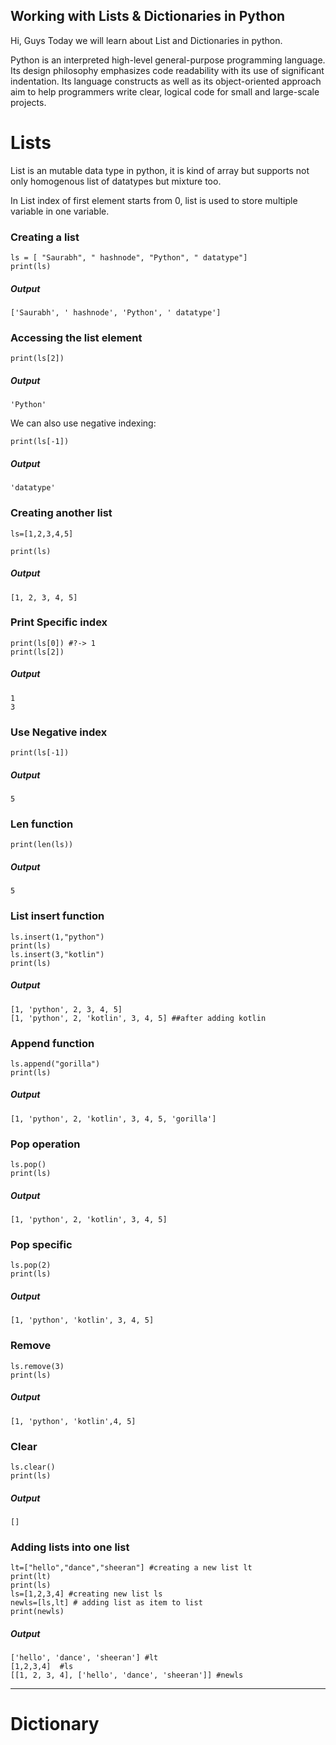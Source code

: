 ## Working with Lists & Dictionaries in Python

Hi, Guys Today we will learn about List and Dictionaries in python.

Python is an interpreted high-level general-purpose programming language. Its design philosophy emphasizes code readability with its use of significant indentation. Its language constructs as well as its object-oriented approach aim to help programmers write clear, logical code for small and large-scale projects.

# Lists

List is an mutable data type in python, it is kind of array but supports not only homogenous list of datatypes but mixture too.

In List index of first element starts from 0, list is used to store multiple variable in one variable.

### Creating a list



```
ls = [ "Saurabh", " hashnode", "Python", " datatype"]
print(ls)

```

##### Output


```
['Saurabh', ' hashnode', 'Python', ' datatype']

```

### Accessing the list element


```
print(ls[2])

```

##### Output


```
'Python'

```

We can also use negative indexing:

```
print(ls[-1])
```

##### Output

```
'datatype'
```

### Creating another list

```
ls=[1,2,3,4,5]

print(ls)
```

##### Output

```
[1, 2, 3, 4, 5]
```

### Print Specific index

```
print(ls[0]) #?-> 1
print(ls[2])
```

##### Output

```
1
3
```

### Use Negative index

```
print(ls[-1])  
```

##### Output

```
5
```

### Len function

```
print(len(ls))
```

##### Output

```
5
```

### List insert function

```
ls.insert(1,"python")
print(ls)
ls.insert(3,"kotlin")
print(ls)
```

##### Output

```
[1, 'python', 2, 3, 4, 5]
[1, 'python', 2, 'kotlin', 3, 4, 5] ##after adding kotlin
```

### Append function

```
ls.append("gorilla")
print(ls)
```

##### Output

```
[1, 'python', 2, 'kotlin', 3, 4, 5, 'gorilla']
```

### Pop operation

```
ls.pop()
print(ls)
```

##### Output

```
[1, 'python', 2, 'kotlin', 3, 4, 5]
```

### Pop specific

```
ls.pop(2)
print(ls)
```

##### Output

```
[1, 'python', 'kotlin', 3, 4, 5]
```

### Remove

```
ls.remove(3)
print(ls)
```

##### Output

```
[1, 'python', 'kotlin',4, 5]
```

### Clear 

```
ls.clear()
print(ls)
```

##### Output

```
[]
```

### Adding lists into one list

```
lt=["hello","dance","sheeran"] #creating a new list lt
print(lt)
print(ls)
ls=[1,2,3,4] #creating new list ls
newls=[ls,lt] # adding list as item to list
print(newls)
```

##### Output

```
['hello', 'dance', 'sheeran'] #lt
[1,2,3,4]  #ls
[[1, 2, 3, 4], ['hello', 'dance', 'sheeran']] #newls
```

-------------------



# Dictionary

